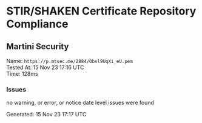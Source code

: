 # STIR/SHAKEN Certificate Repository Compliance

## Martini Security

Name: `https://p.mtsec.me/2884/Obvl9UqXi_eU.pem`\
Tested At: 15 Nov 23 17:16 UTC\
Time: 128ms

### Issues

no warning, or error, or notice date level issues were found

Generated: 15 Nov 23 17:17 UTC